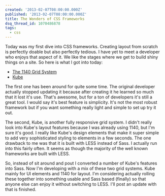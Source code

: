```yaml
---
created: '2013-02-07T08:00:00.000Z'
published: '2013-02-07T08:00:00.000Z'
title: The Wonders of CSS Frameworks
dsq_thread_id: 1070486878
tags:
  - css
---
```


Today was my first dive into CSS frameworks. Creating layout from scratch is perfectly doable but also perfectly tedious. I have yet to meet a developer who enjoys that aspect of it. We like the stages where we get to build shiny things on a site. So here is what I got into today:

- [The 1140 Grid System](http://cssgrid.net/)
- [Kube](http://imperavi.com/kube/)

The first one has been around for quite some time. The original developer actually stopped updating it because after creating it he learned so much that it lost it's use. That's awesome, but for a ton of developers it's still a great tool. I would say it's best feature is simplicity. It's not the most robust framework but if you want something really light and simple to set up try it out.

The second, Kube, is another fully responsive grid system. I didn't really look into Kube's layout features because I was already using 1140, but I'm sure it's good. I really like Kube's design elements that make it super simple to add very sophisticated styling to elements in a few seconds. The one drawback to me was that it is built with LESS instead of Sass. I actually run into this fairly often. It seems as though the majority of the well known frameworks are built with LESS.

So, instead of sit around and pout I converted a number of Kube's features into Sass. Now I'm developing with a mix of these two grid systems. Kube mainly for UI elements and 1140 for layout. I'm considering actually rolling these together into something usable and Sass based (finally) so that anyone else can enjoy it without switching to LESS. I'll post an update with that is finished.